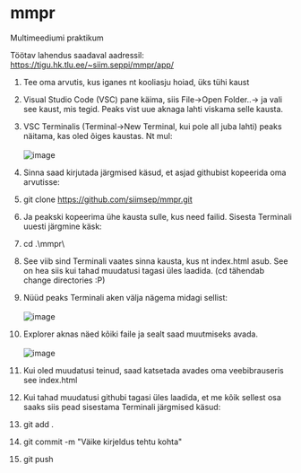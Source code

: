 # mmpr
Multimeediumi praktikum


Töötav lahendus saadaval aadressil: 
https://tigu.hk.tlu.ee/~siim.seppi/mmpr/app/


1. Tee oma arvutis, kus iganes nt kooliasju hoiad, üks tühi kaust
2. Visual Studio Code (VSC) pane käima, siis File->Open Folder..-> ja vali see kaust, mis tegid. Peaks vist uue aknaga lahti viskama selle kausta.
3. VSC Terminalis (Terminal->New Terminal, kui pole all juba lahti) peaks näitama, kas oled õiges kaustas. Nt mul: <br><br>
 ![image](https://user-images.githubusercontent.com/80106964/155364571-004bc688-8c38-40a3-bb6c-3309d425122f.png)

4. Sinna saad kirjutada järgmised käsud, et asjad githubist kopeerida oma arvutisse:
5. git clone https://github.com/siimsep/mmpr.git
6. Ja peakski kopeerima ühe kausta sulle, kus need failid. Sisesta Terminali uuesti järgmine käsk:
7. cd .\mmpr\
8. See viib sind Terminali vaates sinna kausta, kus nt index.html asub. See on hea siis kui tahad muudatusi tagasi üles laadida. (cd tähendab change directories :P)
9. Nüüd peaks Terminali aken välja nägema midagi sellist: <br><br>
 ![image](https://user-images.githubusercontent.com/80106964/155365726-c0e50ec3-2be0-4157-8ecb-6cab1d601e64.png)
10. Explorer aknas näed kõiki faile ja sealt saad muutmiseks avada.<br><br>
![image](https://user-images.githubusercontent.com/80106964/155365865-f6a2da6d-fe44-41ad-87de-bc1792d6fcca.png)
11. Kui oled muudatusi teinud, saad katsetada avades oma veebibrauseris see index.html 
12. Kui tahad muudatusi githubi tagasi üles laadida, et me kõik sellest osa saaks siis pead sisestama Terminali järgmised käsud:
13. git add .
14. git commit -m "Väike kirjeldus tehtu kohta"
15. git push
